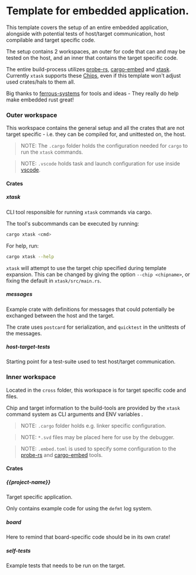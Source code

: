 # Template for embedded application.

This template covers the setup of an entire embedded application, alongside with potential tests of host/target communication, host compilable and target specific code.

The setup contains 2 workspaces, an outer for code that can and may be tested on the host, and an inner that contains the target specific code.

The entire build-process utilizes [probe-rs], [cargo-embed] and [xtask].
Currently `xtask` supports these [Chips](./chips.txt), even if this template won't adjust used crates/hals to them all.

Big thanks to [ferrous-systems] for tools and ideas - They really do help make embedded rust great!

### Outer workspace

This workspace contains the general setup and all the crates that are not target specific - i.e. they can be compiled for, and unittested on, the host.

> NOTE: The `.cargo` folder holds the configuration needed for `cargo` to run the `xtask` commands.

> NOTE: `.vscode` holds task and launch configuration for use inside [vscode].

#### Crates

##### xtask

CLI tool responsible for running `xtask` commands via cargo.

The tool's subcommands can be executed by running:

```sh
cargo xtask <cmd>
```

For help, run:

```sh
cargo xtask --help
```

`xtask` will attempt to use the target chip specified during template expansion. This can be changed by giving the option `--chip <chipname>`, or fixing the default in `xtask/src/main.rs`.

##### messages

Example crate with definitions for messages that could potentially be exchanged between the host and the target.

The crate uses `postcard` for serialization, and `quicktest` in the unittests of the messages.

##### host-target-tests

Starting point for a test-suite used to test host/target communication.

### Inner workspace

Located in the `cross` folder, this workspace is for target specific code and files.

Chip and target information to the build-tools are provided by the `xtask` command system as CLI arguments and ENV variables .

> NOTE: `.cargo` folder holds e.g. linker specific configuration.

> NOTE: `*.svd` files may be placed here for use by the debugger.

> NOTE: `.embed.toml` is used to specify some configuration to the [probe-rs] and [cargo-embed] tools.

#### Crates

##### {{project-name}}

Target specific application.

Only contains example code for using the `defmt` log system.

##### board

Here to remind that board-specific code should be in its own crate!

##### self-tests

Example tests that needs to be run on the target.

[ferrous-systems]: https://ferrous-systems.com
[probe-rs]: https://github.com/probe-rs/probe-rs
[cargo-embed]: https://github.com/probe-rs/cargo-embed
[xtask]: https://github.com/matklad/cargo-xtask
[vscode]: https://code.visualstudio.com
